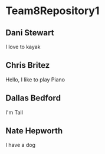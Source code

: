 # Team8Repository1

## Dani Stewart 

I love to kayak

## Chris Britez

Hello, I like to play Piano

## Dallas Bedford

I'm Tall

## Nate Hepworth

I have a dog
